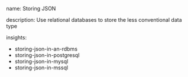 name: Storing JSON

description: Use relational databases to store the less conventional data type

insights:
  - storing-json-in-an-rdbms
  - storing-json-in-postgresql
  - storing-json-in-mysql
  - storing-json-in-mssql
 
 
